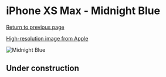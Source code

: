 # iPhone XS Max - Midnight Blue

[Return to previous page](/iphone_x)

[High-resolution image from Apple](https://store.storeimages.cdn-apple.com/8756/as-images.apple.com/is/MRWG2?wid=4500&hei=4500&fmt=png)

<div style="width: 500px"><img src="/almost_uncompressed/MRWG2.webp" alt="Midnight Blue"></div>

## Under construction
